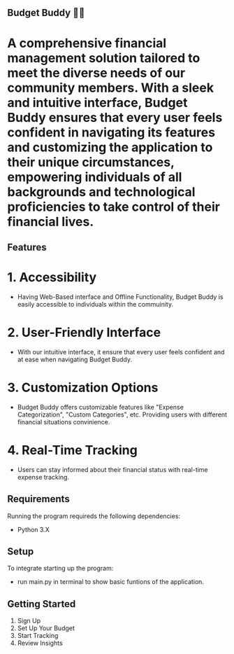 ## Budget Buddy 💸💁
# A comprehensive financial management solution tailored to meet the diverse needs of our community members.  With a sleek and intuitive interface, Budget Buddy ensures that every user feels confident in navigating its features and customizing the application to their unique circumstances, empowering individuals of all backgrounds and technological proficiencies to take control of their financial lives.

## Features
# 1. Accessibility
   - Having Web-Based interface and Offline Functionality, Budget Buddy is easily accessible to individuals within the commuinity.
# 2. User-Friendly Interface
   - With our intuitive interface, it ensure that every user feels confident and at ease when navigating Budget Buddy.
# 3. Customization Options
   - Budget Buddy offers customizable features like "Expense Categorization", "Custom Categories", etc. Providing users with different financial situations convinience.
# 4. Real-Time Tracking
   - Users can stay informed about their financial status with real-time expense tracking.

## Requirements
Running the program requireds the following dependencies:
- Python 3.X

## Setup
To integrate starting up the program:
- run main.py in terminal to show basic funtions of the application.

## Getting Started
1. Sign Up
2. Set Up Your Budget
3. Start Tracking
4. Review Insights
